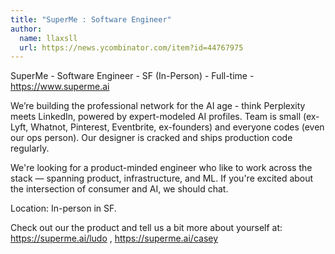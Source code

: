 ```yaml
---
title: "SuperMe : Software Engineer"
author:
  name: llaxsll
  url: https://news.ycombinator.com/item?id=44767975
---
```


<JobNavigation />

SuperMe - Software Engineer - SF (In-Person) - Full-time -
<a href="https:&#x2F;&#x2F;www.superme.ai" rel="nofollow">https:&#x2F;&#x2F;www.superme.ai</a>

We’re building the professional network for the AI age - think Perplexity meets LinkedIn, powered by expert-modeled AI profiles. Team is small (ex-Lyft, Whatnot, Pinterest, Eventbrite, ex-founders) and everyone codes (even our ops person). Our designer is cracked and ships production code regularly.

We&#x27;re looking for a product-minded engineer who like to work across the stack — spanning product, infrastructure, and ML. If you&#x27;re excited about the intersection of consumer and AI, we should chat.

Location: In-person in SF.

Check out our the product and tell us a bit more about yourself at: <a href="https:&#x2F;&#x2F;superme.ai&#x2F;ludo" rel="nofollow">https:&#x2F;&#x2F;superme.ai&#x2F;ludo</a> , <a href="https:&#x2F;&#x2F;superme.ai&#x2F;casey" rel="nofollow">https:&#x2F;&#x2F;superme.ai&#x2F;casey</a>
<JobApplication />
